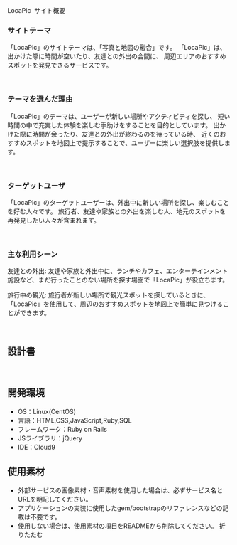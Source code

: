 LocaPic
​
サイト概要
### サイトテーマ
「LocaPic」のサイトテーマは、「写真と地図の融合」です。
「LocaPic」は、出かけた際に時間が空いたり、友達との外出の合間に、
 周辺エリアのおすすめスポットを発見できるサービスです。


​
### テーマを選んだ理由
「LocaPic」のテーマは、ユーザーが新しい場所やアクティビティを探し、
短い時間の中で充実した体験を楽しむ手助けをすることを目的としています。
出かけた際に時間が余ったり、友達との外出が終わるのを待っている時、
近くのおすすめスポットを地図上で提示することで、ユーザーに楽しい選択肢を提供します。

​
### ターゲットユーザ
「LocaPic」のターゲットユーザーは、外出中に新しい場所を探し、楽しむことを好む人々です。
旅行者、友達や家族との外出を楽しむ人、地元のスポットを再発見したい人々が含まれます。


​
### 主な利用シーン
友達との外出: 友達や家族と外出中に、ランチやカフェ、エンターテインメント施設など、まだ行ったことのない場所を探す場面で「LocaPic」が役立ちます。

旅行中の観光: 旅行者が新しい場所で観光スポットを探しているときに、「LocaPic」を使用して、周辺のおすすめスポットを地図上で簡単に見つけることができます。


​
## 設計書
<!--テーマを設定・提出する時点では不要です-->
​
## 開発環境
- OS：Linux(CentOS)
- 言語：HTML,CSS,JavaScript,Ruby,SQL
- フレームワーク：Ruby on Rails
- JSライブラリ：jQuery
- IDE：Cloud9
​
## 使用素材
- 外部サービスの画像素材・音声素材を使用した場合は、必ずサービス名とURLを明記してください。
- アプリケーションの実装に使用したgem/bootstrapのリファレンスなどの記載は不要です。
- 使用しない場合は、使用素材の項目をREADMEから削除してください。
折りたたむ
